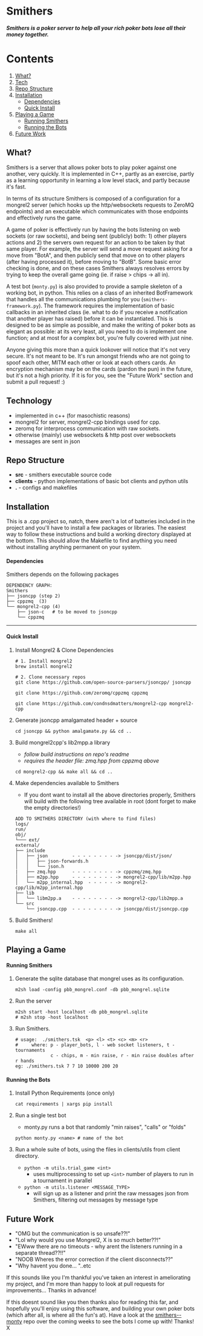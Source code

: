 # Smithers
***Smithers is a poker server to help all your rich poker bots lose all their money together.***

# Contents
1. [What?](#what)
2. [Tech](#technology)
3. [Repo Structure](#repo-structure)
4. [Installation](#installation)
    + [Dependencies](#dependencies)
    + [Quick Install](#quick-install)
5. [Playing a Game](#playing-a-game)
    + [Running Smithers](#running-smithers)
    + [Running the Bots](#running-the-bots)
6. [Future Work](#future-work)


## What?
Smithers is a server that allows poker bots to play poker against one another, very quickly.  It is implemented in C++, partly as an exercise, partly as a learning opportunity in learning a low level stack, and partly because it's fast. 

In terms of its structure Smithers is composed of a configuration for a mongrel2 server (which hooks up the http/websockets requests to ZeroMQ endpoints) and an executable which communicates with those endpoints and effectively runs the game.

A game of poker is effectively run by having the bots listening on web sockets (or raw sockets), and being sent (publicly) both: 1) other players actions and 2) the servers own request for an action to be taken by that same player. For example, the server will send a move request asking for a move from "BotA", and then publicly send that move on to other players (after having processed it), before moving to "BotB". Some basic error checking is done, and on these cases Smithers always resolves errors by trying to keep the overall game going (ie. if raise > chips -> all in). 

A test bot (`monty.py`) is also provided to provide a sample skeleton of a working bot, in python. This relies on a class of an inherited BotFramework that handles all the communications plumbing for you (`smithers-framework.py`). The framework requires the implementation of basic callbacks in an inherited class (ie. what to do if you receive a notification that another player has raised) before it can be instantiated. This is designed to be as simple as possible, and make the writing of poker bots as elegant as possible: at its very least, all you need to do is implement one function; and at most for a complex bot, you're fully covered with just nine.

Anyone giving this more than a quick lookover will notice that it's not very secure. It's not meant to be. It's run amongst friends who are not going to spoof each other, MITM each other or look at each others cards. An encryption mechanism may be on the cards (pardon the pun) in the future, but it's not a high priority. If it is for you, see the "Future Work" section and submit a pull request! :)

## Technology
+ implemented in c++ (for masochistic reasons)
+ mongrel2 for server, mongrel2-cpp bindings used for cpp.
+ zeromq for interprocess communication with raw sockets. 
+ otherwise (mainly) use websockets & http post over websockets
+ messages are sent in json

## Repo Structure
* **src** - smithers executable source code
* **clients** - python implementations of basic bot clients and python utils
* **.** - configs and makefiles

## Installation
This is a .cpp project so, natch, there aren't a lot of batteries included in the project and you'll have to install a few packages or libraries. The easiest way to follow these instructions and build a working directory displayed at the bottom. This should allow the Makefile to find anything you need without installing anything permanent on your system.
#### Dependencies
Smithers depends on the following packages
```
DEPENDENCY GRAPH:
Smithers
├── jsoncpp (step 2)
├── cppzmq  (3)
└── mongrel2-cpp (4)
    ├── json-c   # to be moved to jsoncpp
    └── cppzmq 
```
----------
#### Quick Install
1. Install Mongrel2 & Clone Dependencies

    ``` 
    # 1. Install mongrel2
    brew install mongrel2

    # 2. Clone necessary repos
    git clone https://github.com/open-source-parsers/jsoncpp/ jsoncpp

    git clone https://github.com/zeromq/cppzmq cppzmq

    git clone https://github.com/condnsdmatters/mongrel2-cpp mongrel2-cpp
    ```

2. Generate jsoncpp amalgamated header + source
    ```
    cd jsoncpp && python amalgamate.py && cd ..  
    ```

3. Build mongrel2cpp's  lib2mpp.a library
    - *follow build instructions on repo's readme*
    - *requires the header file: zmq.hpp from cppzmq above* 

    ```
    cd mongrel2-cpp && make all && cd ..
    ```

4. Make dependencies available to Smithers
    - If you dont want to install all the above directories properly, Smithers will build with the following tree available in root (dont forget to make the empty directories!)

    ```
    ADD TO SMITHERS DIRECTORY (with where to find files)
    logs/
    run/
    obj/
    └─── ext/
    external/
    ├── include                
    │   ├── json         - - - - - - - - -> jsoncpp/dist/json/
    │   │   ├── json-forwards.h
    │   │   └── json.h
    |   ├── zmq.hpp      - - - - - - - - -> cppzmq/zmq.hpp
    │   ├── m2pp.hpp     - - - - - - - - -> mongrel2-cpp/lib/m2pp.hpp
    │   └── m2pp_internal.hpp  - - - - - -> mongrel2-cpp/lib/m2pp_internal.hpp
    ├── lib
    │   └── libm2pp.a    - - - - - - - - -> mongrel2-cpp/lib2mpp.a
    └── src
        └── jsoncpp.cpp  - - - - - - - - -> jsoncpp/dist/jsoncpp.cpp
    ```

5. Build Smithers!
    ```
    make all
    ```

## Playing a Game
#### Running Smithers
1. Generate the sqlite database that mongrel uses as its configuration.

    ```
    m2sh load -config pbb_mongrel.conf -db pbb_mongrel.sqlite   
    ```

2. Run the server

    ```
    m2sh start -host localhost -db pbb_mongrel.sqlite 
    # m2sh stop -host localhost
    ```
    
3. Run Smithers. 

    ```
    # usage:  ./smithers.tsk  <p> <l> <t> <c> <m> <r>
    #     where: p - player_bots, l - web socket listeners, t - tournaments
                 c - chips, m - min raise, r - min raise doubles after r hands
    eg: ./smithers.tsk 7 7 10 10000 200 20
    ```

#### Running the Bots
1. Install Python Requirements (once only)

    ```
    cat requirements | xargs pip install
    ```

2. Run a single test bot
    - monty.py runs a bot that randomly "min raises", "calls" or "folds"

    ```
    python monty.py <name> # name of the bot
    ```

3. Run a whole suite of bots, using the files in clients/utils from client directory.
    - `python -m utils.trial_game <int>` 
        - uses multiprocessing to set up `<int>` number of players to run in a tournament in parallel
    - `python -m utils.listener <MESSAGE_TYPE>` 
        - will sign up as a listener and print the raw messages json from Smithers, filtering out messages by message type

## Future Work
- "OMG but the communication is so unsafe??!"
- "Lol why would you use Mongrel2, X is so much better??!"
- "EWww there are no timeouts - why arent the listeners running in a separate thread??!!"
- "NOOB Wheres the error correction if the client disconnects??"
- "Why havent you done... "..etc 

If this sounds like you I'm thankful you've taken an interest in ameliorating my project, and I'm more than happy to look at pull requests for improvements... Thanks in advance!

If this doesnt sound like you then thanks also for reading this far, and hopefully you'll enjoy using this software, and building your own poker bots (which after all, is where all the fun's at). Have a look at the [smithers--monty](https://github.com/condnsdmatters/smithers--monty) repo over the coming weeks to see the bots I come up with! Thanks! X



